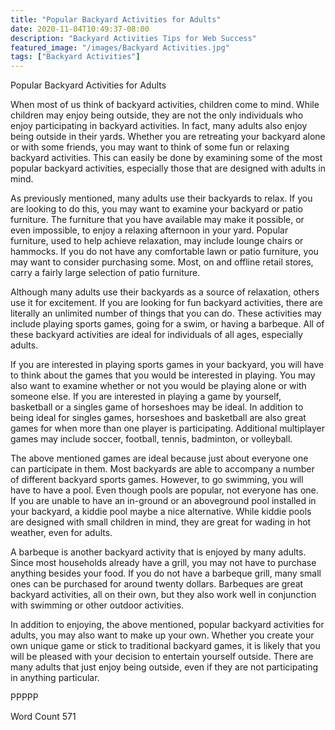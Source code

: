 ```yaml
---
title: "Popular Backyard Activities for Adults"
date: 2020-11-04T10:49:37-08:00
description: "Backyard Activities Tips for Web Success"
featured_image: "/images/Backyard Activities.jpg"
tags: ["Backyard Activities"]
---
```


Popular Backyard Activities for Adults

When most of us think of backyard activities, children come to mind.  While children may enjoy being outside, they are not the only individuals who enjoy participating in backyard activities.  In fact, many adults also enjoy being outside in their yards.  Whether you are retreating your backyard alone or with some friends, you may want to think of some fun or relaxing backyard activities. This can easily be done by examining some of the most popular backyard activities, especially those that are designed with adults in mind.

As previously mentioned, many adults use their backyards to relax. If you are looking to do this, you may want to examine your backyard or patio furniture.  The furniture that you have available may make it possible, or even impossible, to enjoy a relaxing afternoon in your yard.  Popular furniture, used to help achieve relaxation, may include lounge chairs or hammocks.  If you do not have any comfortable lawn or patio furniture, you may want to consider purchasing some.  Most, on and offline retail stores, carry a fairly large selection of patio furniture.

Although many adults use their backyards as a source of relaxation, others use it for excitement.  If you are looking for fun backyard activities, there are literally an unlimited number of things that you can do. These activities may include playing sports games, going for a swim, or having a barbeque.  All of these backyard activities are ideal for individuals of all ages, especially adults. 

If you are interested in playing sports games in your backyard, you will have to think about the games that you would be interested in playing. You may also want to examine whether or not you would be playing alone or with someone else. If you are interested in playing a game by yourself, basketball or a singles game of horseshoes may be ideal. In addition to being ideal for singles games, horseshoes and basketball are also great games for when more than one player is participating.  Additional multiplayer games may include soccer, football, tennis, badminton, or volleyball.

The above mentioned games are ideal because just about everyone one can participate in them.  Most backyards are able to accompany a number of different backyard sports games.  However, to go swimming, you will have to have a pool.  Even though pools are popular, not everyone has one. If you are unable to have an in-ground or an aboveground pool installed in your backyard, a kiddie pool maybe a nice alternative.  While kiddie pools are designed with small children in mind, they are great for wading in hot weather, even for adults.  

A barbeque is another backyard activity that is enjoyed by many adults.  Since most households already have a grill, you may not have to purchase anything besides your food.  If you do not have a barbeque grill, many small ones can be purchased for around twenty dollars.  Barbeques are great backyard activities, all on their own, but they also work well in conjunction with swimming or other outdoor activities. 

In addition to enjoying, the above mentioned, popular backyard activities for adults, you may also want to make up your own.  Whether you create your own unique game or stick to traditional backyard games, it is likely that you will be pleased with your decision to entertain yourself outside.  There are many adults that just enjoy being outside, even if they are not participating in anything particular. 

PPPPP

Word Count 571

